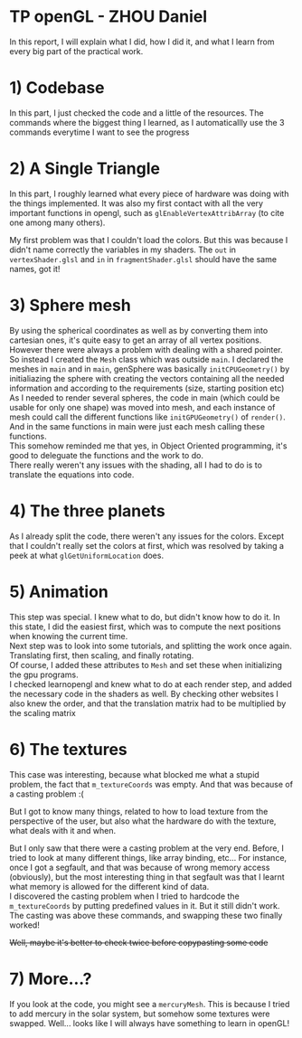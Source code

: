 # TP openGL - ZHOU Daniel

In this report, I will explain what I did, how I did it, and what I learn from every big part of the practical work. 

# 1) Codebase
In this part, I just checked the code and a little of the resources. The commands where the biggest thing I learned, as I automaticallly use the 3 commands everytime I want to see the progress

# 2) A Single Triangle
In this part, I roughly learned what every piece of hardware was doing with the things implemented. It was also my first contact with all the very important functions in opengl, such as `glEnableVertexAttribArray` (to cite one among many others).

My first problem was that I couldn't load the colors. But this was because I didn't name correctly the variables in my shaders. The `out` in `vertexShader.glsl` and `in` in `fragmentShader.glsl` should have the same names, got it!

# 3) Sphere mesh

By using the spherical coordinates as well as by converting them into cartesian ones, it's quite easy to get an array of all vertex positions. <br>
However there were always a problem with dealing with a shared pointer. So instead I created the `Mesh` class which was outside `main`. I declared the meshes in `main` and in `main`, genSphere was basically `initCPUGeometry()` by initialiazing the sphere with creating the vectors containing all the needed information and according to the requirements (size, starting position etc)
As I needed to render several spheres, the code in main (which could be usable for only one shape) was moved into mesh, and each instance of mesh could call the different functions like `initGPUGeometry()` of `render()`. And in the same functions in main were just each mesh calling these functions. <br>
This somehow reminded me that yes, in Object Oriented programming, it's good to deleguate the functions and the work to do. <br>
There really weren't any issues with the shading, all I had to do is to translate the equations into code.

# 4) The three planets

As I already split the code, there weren't any issues for the colors. Except that I couldn't really set the colors at first, which was resolved by taking a peek at what `glGetUniformLocation` does.

# 5) Animation

This step was special. I knew what to do, but didn't know how to do it. In this state, I did the easiest first, which was to compute the next positions when knowing the current time. <br>
Next step was to look into some tutorials, and splitting the work once again. Translating first, then scaling, and finally rotating. <br>
Of course, I added these attributes to `Mesh` and set these when initializing the gpu programs. <br>
I checked learnopengl and knew what to do at each render step, and added the necessary code in the shaders as well. By checking other websites I also knew the order, and that the translation matrix had to be multiplied by the scaling matrix

# 6) The textures

This case was interesting, because what blocked me what a stupid problem, the fact that `m_textureCoords` was empty. And that was because of a casting problem :(

But I got to know many things, related to how to load texture from the perspective of the user, but also what the hardware do with the texture, what deals with it and when. 

But I only saw that there were a casting problem at the very end. Before, I tried to look at many different things, like array binding, etc...
For instance, once I got a segfault, and that was because of wrong memory access (obviously), but the most interesting thing in that segfault was that I learnt what memory is allowed for the different kind of data. <br>
I discovered the casting problem when I tried to hardcode the `m_textureCoords` by putting predefined values in it. But it still didn't work. The casting was above these commands, and swapping these two finally worked!

~~Well, maybe it's better to check twice before copypasting some code~~

# 7) More...?

If you look at the code, you might see a `mercuryMesh`. This is because I tried to add mercury in the solar system, but somehow some textures were swapped. Well... looks like I will always have something to learn in openGL!